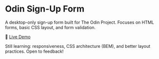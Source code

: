 # Odin Sign-Up Form

A desktop-only sign-up form built for The Odin Project. Focuses on HTML forms, basic CSS layout, and form validation.

🔗 [Live Demo](https://dan01011997.github.io/Odin-Sign-upForm/)

Still learning: responsiveness, CSS architecture (BEM), and better layout practices. Open to feedback!
